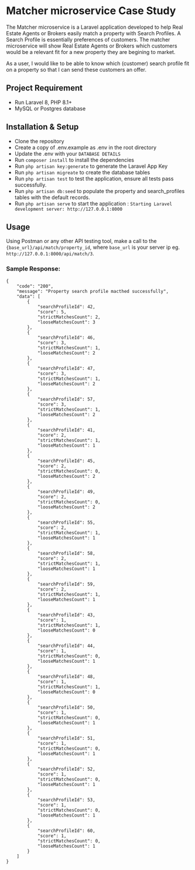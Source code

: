 # Matcher microservice Case Study

The Matcher microservice is a Laravel application developed to help Real Estate Agents or Brokers easily match a property with Search Profiles. A Search Profile is essentially preferences of customers. The matcher microservice will show Real Estate Agents or Brokers  which customers would be a relevant fit for a new property they are begining to market. 

As a user, I would like to be able to know which (customer) search profile fit on a property so that I can send these customers an offer. 

## Project Requirement
- Run Laravel 8, PHP 8.1+
- MySQL or Postgres database

## Installation & Setup
- Clone the repository 
- Create a copy of .env.example as .env in the root directory
- Update the .env with your ``DATABASE DETAILS``
- Run `composer install` to install the dependencies
- Run `php artisan key:generate` to generate the Laravel App Key
- Run `php artisan migreate` to create the database tables
- Run `php artisan test` to test the application, ensure all tests pass successfully.
- Run `php artisan db:seed` to populate the property and search_profiles tables with the default records.
- Run `php artisan serve` to start the application : `Starting Laravel development server: http://127.0.0.1:8000`

## Usage
Using Postman or any other API testing tool, make a call to the `{base_url}/api/match/property_id`, where `base_url` is your server ip eg. `http://127.0.0.1:8000/api/match/3`.

### Sample Response:
```
{
    "code": "200",
    "message": "Property search profile macthed successfully",
    "data": [
        {
            "searchProfileId": 42,
            "score": 5,
            "strictMatchesCount": 2,
            "looseMatchesCount": 3
        },
        {
            "searchProfileId": 46,
            "score": 3,
            "strictMatchesCount": 1,
            "looseMatchesCount": 2
        },
        {
            "searchProfileId": 47,
            "score": 3,
            "strictMatchesCount": 1,
            "looseMatchesCount": 2
        },
        {
            "searchProfileId": 57,
            "score": 3,
            "strictMatchesCount": 1,
            "looseMatchesCount": 2
        },
        {
            "searchProfileId": 41,
            "score": 2,
            "strictMatchesCount": 1,
            "looseMatchesCount": 1
        },
        {
            "searchProfileId": 45,
            "score": 2,
            "strictMatchesCount": 0,
            "looseMatchesCount": 2
        },
        {
            "searchProfileId": 49,
            "score": 2,
            "strictMatchesCount": 0,
            "looseMatchesCount": 2
        },
        {
            "searchProfileId": 55,
            "score": 2,
            "strictMatchesCount": 1,
            "looseMatchesCount": 1
        },
        {
            "searchProfileId": 58,
            "score": 2,
            "strictMatchesCount": 1,
            "looseMatchesCount": 1
        },
        {
            "searchProfileId": 59,
            "score": 2,
            "strictMatchesCount": 1,
            "looseMatchesCount": 1
        },
        {
            "searchProfileId": 43,
            "score": 1,
            "strictMatchesCount": 1,
            "looseMatchesCount": 0
        },
        {
            "searchProfileId": 44,
            "score": 1,
            "strictMatchesCount": 0,
            "looseMatchesCount": 1
        },
        {
            "searchProfileId": 48,
            "score": 1,
            "strictMatchesCount": 1,
            "looseMatchesCount": 0
        },
        {
            "searchProfileId": 50,
            "score": 1,
            "strictMatchesCount": 0,
            "looseMatchesCount": 1
        },
        {
            "searchProfileId": 51,
            "score": 1,
            "strictMatchesCount": 0,
            "looseMatchesCount": 1
        },
        {
            "searchProfileId": 52,
            "score": 1,
            "strictMatchesCount": 0,
            "looseMatchesCount": 1
        },
        {
            "searchProfileId": 53,
            "score": 1,
            "strictMatchesCount": 0,
            "looseMatchesCount": 1
        },
        {
            "searchProfileId": 60,
            "score": 1,
            "strictMatchesCount": 0,
            "looseMatchesCount": 1
        }
    ]
}
```